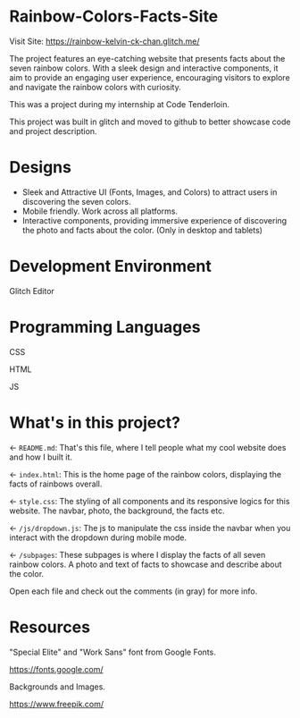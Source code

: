 # Rainbow-Colors-Facts-Site

Visit Site: https://rainbow-kelvin-ck-chan.glitch.me/

The project features an eye-catching website that presents facts about the seven rainbow colors. With a sleek design and interactive components, it aim to provide an engaging user experience, encouraging visitors to explore and navigate the rainbow colors with curiosity.

This was a project during my internship at Code Tenderloin.

This project was built in glitch and moved to github to better showcase code and project description.

# Designs

- Sleek and Attractive UI (Fonts, Images, and Colors) to attract users in discovering the seven colors.
- Mobile friendly. Work across all platforms.
- Interactive components, providing immersive experience of discovering the photo and facts about the color. (Only in desktop and tablets)

# Development Environment

Glitch Editor

# Programming Languages

CSS

HTML

JS

# What's in this project?

← `README.md`: That's this file, where I tell people what my cool website does and how I built it.

← `index.html`: This is the home page of the rainbow colors, displaying the facts of rainbows overall.

← `style.css`: The styling of all components and its responsive logics for this website. The navbar, photo, the background, the facts etc.

← `/js/dropdown.js`:  The js to manipulate the css inside the navbar when you interact with the dropdown during mobile mode.

← `/subpages`: These subpages is where I display the facts of all seven rainbow colors. A photo and text of facts to showcase and describe about the color.

Open each file and check out the comments (in gray) for more info.

# Resources

"Special Elite" and "Work Sans" font from Google Fonts.

https://fonts.google.com/

Backgrounds and Images.

https://www.freepik.com/